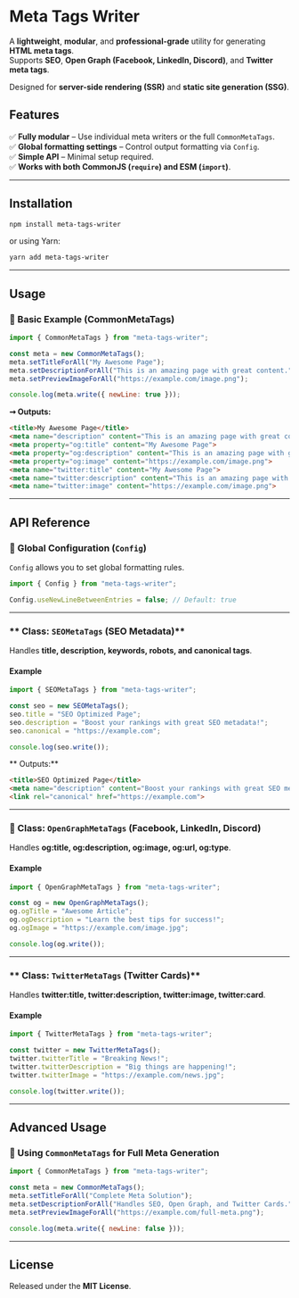 # Meta Tags Writer

A **lightweight**, **modular**, and **professional-grade** utility for generating **HTML meta tags**.  
Supports **SEO**, **Open Graph (Facebook, LinkedIn, Discord)**, and **Twitter meta tags**.  

Designed for **server-side rendering (SSR)** and **static site generation (SSG)**.

## Features

✅ **Fully modular** – Use individual meta writers or the full `CommonMetaTags`.  
✅ **Global formatting settings** – Control output formatting via `Config`.  
✅ **Simple API** – Minimal setup required.  
✅ **Works with both CommonJS (`require`) and ESM (`import`)**.  

---

## Installation

```sh
npm install meta-tags-writer
```

or using Yarn:

```sh
yarn add meta-tags-writer
```

---

## Usage

### **🔹 Basic Example (CommonMetaTags)**
```js
import { CommonMetaTags } from "meta-tags-writer";

const meta = new CommonMetaTags();
meta.setTitleForAll("My Awesome Page");
meta.setDescriptionForAll("This is an amazing page with great content.");
meta.setPreviewImageForAll("https://example.com/image.png");

console.log(meta.write({ newLine: true }));
```

**➞ Outputs:**
```html
<title>My Awesome Page</title>
<meta name="description" content="This is an amazing page with great content.">
<meta property="og:title" content="My Awesome Page">
<meta property="og:description" content="This is an amazing page with great content.">
<meta property="og:image" content="https://example.com/image.png">
<meta name="twitter:title" content="My Awesome Page">
<meta name="twitter:description" content="This is an amazing page with great content.">
<meta name="twitter:image" content="https://example.com/image.png">
```

---

## API Reference

### **🔹 Global Configuration (`Config`)**
`Config` allows you to set global formatting rules.
```js
import { Config } from "meta-tags-writer";

Config.useNewLineBetweenEntries = false; // Default: true
```

---

### ** Class: `SEOMetaTags` (SEO Metadata)**
Handles **title, description, keywords, robots, and canonical tags**.

#### **Example**
```js
import { SEOMetaTags } from "meta-tags-writer";

const seo = new SEOMetaTags();
seo.title = "SEO Optimized Page";
seo.description = "Boost your rankings with great SEO metadata!";
seo.canonical = "https://example.com";

console.log(seo.write());
```

** Outputs:**
```html
<title>SEO Optimized Page</title>
<meta name="description" content="Boost your rankings with great SEO metadata!">
<link rel="canonical" href="https://example.com">
```

---

### **🔹 Class: `OpenGraphMetaTags` (Facebook, LinkedIn, Discord)**
Handles **og:title, og:description, og:image, og:url, og:type**.

#### **Example**
```js
import { OpenGraphMetaTags } from "meta-tags-writer";

const og = new OpenGraphMetaTags();
og.ogTitle = "Awesome Article";
og.ogDescription = "Learn the best tips for success!";
og.ogImage = "https://example.com/image.jpg";

console.log(og.write());
```

---

### ** Class: `TwitterMetaTags` (Twitter Cards)**
Handles **twitter:title, twitter:description, twitter:image, twitter:card**.

#### **Example**
```js
import { TwitterMetaTags } from "meta-tags-writer";

const twitter = new TwitterMetaTags();
twitter.twitterTitle = "Breaking News!";
twitter.twitterDescription = "Big things are happening!";
twitter.twitterImage = "https://example.com/news.jpg";

console.log(twitter.write());
```

---

## Advanced Usage

### **🔹 Using `CommonMetaTags` for Full Meta Generation**
```js
import { CommonMetaTags } from "meta-tags-writer";

const meta = new CommonMetaTags();
meta.setTitleForAll("Complete Meta Solution");
meta.setDescriptionForAll("Handles SEO, Open Graph, and Twitter Cards.");
meta.setPreviewImageForAll("https://example.com/full-meta.png");

console.log(meta.write({ newLine: false }));
```

---

## License

Released under the **MIT License**.


